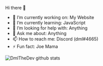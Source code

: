 Hi there 👋

- 🔭 I’m currently working on: My Website
- 🌱 I’m currently learning: JavaScript
- 🤔 I’m looking for help with: Anything
- 💬 Ask me about: Anything
- 📫 How to reach me: Discord (dml#4665)
- ⚡ Fun fact: Joe Mama


![DmlTheDev github stats](https://github-readme-stats.vercel.app/api?username=DmlTheDev&show_icons=true&theme=radical&count_private=true&include_all_commits=true)




<!--
**dmlthedev/dmlthedev** is a ✨ _special_ ✨ repository because its `README.md` (this file) appears on your GitHub profile.

